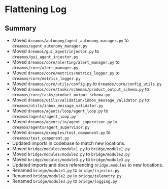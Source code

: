 # Flattening Log

## Summary
- Moved `dreamos/autonomy/agent_autonomy_manager.py` to `dreamos/agent_autonomy_manager.py`
- Moved `dreamos/gui_agent/injector.py` to `dreamos/gui_agent_injector.py`
- Moved `dreamos/core/alerting/alert_manager.py` to `dreamos/core/alert_manager.py`
- Moved `dreamos/core/metrics/metrics_logger.py` to `dreamos/core/metrics_logger.py`
- Moved `dreamos/core/utils/config.py` to `dreamos/core/config_utils.py`
- Moved `dreamos/core/tasks/schemas/product_output_schema.py` to `dreamos/core/tasks/product_output_schema.py`
- Moved `dreamos/utils/validation/inbox_message_validator.py` to `dreamos/utils/inbox_message_validator.py`
- Moved `dreamos/agents/loop/agent_loop.py` to `dreamos/agents/agent_loop.py`
- Moved `dreamos/agents/io/agent_supervisor.py` to `dreamos/agents/agent_supervisor.py`
- Moved `dreamos/examples/test_component.py` to `dreamos/test_component.py`
- Updated imports in codebase to match new locations.
- Moved `bridge/modules/module1.py` to `bridge/module1.py`
- Moved `bridge/modules/module2.py` to `bridge/module2.py`
- Moved `bridge/modules/module3.py` to `bridge/module3.py`
- Updated imports and docs referencing `bridge.modules` to new locations.
- Renamed `bridge/module1.py` to `bridge/injector.py`
- Renamed `bridge/module2.py` to `bridge/telemetry.py`
- Renamed `bridge/module3.py` to `bridge/logging.py`
